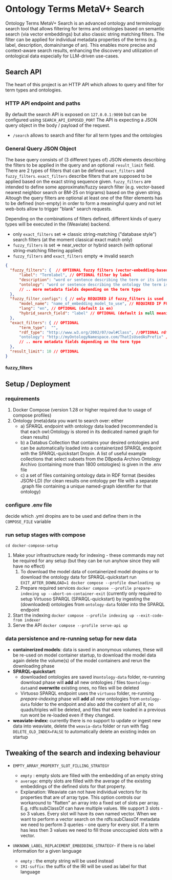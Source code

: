 # Ontology Terms MetaV+ Search

Ontology Terms MetaV+ Search is an advanced ontology and terminology search tool that allows filtering for terms and ontologies based on semantic search (via vector embeddings) but also classic string matching filters. The filter can be applied for individual metadata properties of the terms (e.g. label, description, domain/range of an). This enables more precise and context-aware search results, enhancing the discovery and utilization of ontological data especially for LLM-driven use-cases.

## Search API

The heart of this project is an HTTP API which allows to query and filter for term types and ontologies.

### HTTP API endpoint and paths

By default the search API is exposed on `127.0.0.1:9090` but can be configured using `SEARCH_API_EXPOSED_PORT`
The API is expecting a JSON query object in the body / payload of the request.

* `/search` allows to search and filter for all term types and the ontologies

### General Query JSON Object

The base query consists of (3 different types of) JSON elements describing the filters to be applied in the query and an optional `result_limit` field. 
There are 2 types of filters that can be defined `exact_filters` and `fuzzy_filters`. `exact_filters` describe filters that are supposed to be applied based on the exact string sequence given.
`fuzzy_filters` are intended to define some approximate/fuzzy search filter (e.g. vector-based nearest neighbor search or BM-25 on trigrams) based on the given string.
Altough the query filters are optional at least one of the filter elements has to be defined (non-empty) in order to  form a meaningful query and not let web-bots allow to trigger "blank" search requests. 

Depending on the combinations of filters defined, different kinds of query types will be executed in the (Weaviate) backend.

* only `exact_filters` set => classic string-matching ("database style") search filters (at the moment classical exact match only)
* `fuzzy_filters` is set => near_vector or hybrid search (with optional string-matching filtering applied)
* `fuzzy_filters` and `exact_filters` empty => invalid search

```json
{
  "fuzzy_filters": {  // OPTIONAL fuzzy filters (vector-embedding-based search)
      "label": "Termlabel", // OPTIONAL filter by label
      "description": "word or sentence describing the term or its intended usage", // OPTIONAL
      "ontology": "word or sentence describing the ontology the term is originated from", // OPTIONAL
      // .. more metadata fields depending on the term type 
  },
  "fuzzy_filter_configs": { // only REQUIRED if fuzzy_filters is used
      "model_name": "name_of_embedding_model_to_use", // REQUIRED IF FUZZY
      "lang": "en", // OPTIONAL (default is en)
      "hybrid_search_field": "label" // OPTIONAL (default is null meaning no hybrid_search)
  },
  "exact_filters": { // OPTIONAL
      "term_type":  "", 
      "rdf_type": "http://www.w3.org/2002/07/owl#Class", //OPTIONAL rdf:type 
      "ontology": "http://myOntologyNamespace.com/ThatIsUsedAsPrefix" // OPTIONAL
      // .. more metadata fields depending on the term type 
  },
  "result_limit": 10 // OPTIONAL 
}
```

#### fuzzy_filters

## Setup / Deployment

### requirements

1. Docker Compose (version 1.28 or higher required due to usage of compose profiles)
2. Ontology (meta)data you want to search over: either
   * a) SPARQL endpoint with ontology data loaded (recommended is that each owl:Ontology is stored in its dedicated named graph for clean results)
   * b) a Databus Collection that contains your desired ontologies and can be automatically loaded into a containerized SPARQL endpoint with the SPARQL-quickstart Dropin. A list of useful example collections that select subsets from the DBpedia Archivo Ontology Archivo (containing more than 1800 ontologies) is given in the .env file
   * c) a set of files containing ontology data in RDF format (besides JSON-LD) (for clean results one ontology per file with a separate <filen-name>.graph file containing a unique named-graph identifier for that ontology)

### configure .env file

decide which .yml dropins are to be used and define them in the `COMPOSE_FILE` variable

### run setup stages with compose

`cd docker-compose-setup`

1. Make your infrastructure ready for indexing - these commands may not be required for any setup (but they can be run anyhow since they will have no effect)
   1. To download the model data of containerized model dropins or to download the ontology data for SPARQL-quickstart run `EXIT_AFTER_DOWNLOAD=1 docker compose --profile downloading up`
   2. Prepare required services `docker compose --profile prepare-indexing up --abort-on-container-exit` (currently only required to setup Virtuoso SPARQL (SPARQL-quickstart) by ingesting the (downloaded) ontologies from `ontology-data` folder into the SPARQL endpoint
2. Start the indexing `docker compose --profile indexing up --exit-code-from indexer`
3. Serve the API `docker compose --profile serve-api up`

### data persistence and re-running setup for new data

* **containerized models**: data is saved in anonymous volumes, these will be re-used on model container startup, to download the model data again delete the volume(s) of the model containers and rerun the downloading phase
* **SPARQL-quickstart**:
  * downloaded ontologies are saved in`ontology-data` folder, re-running download phase will **add** all new ontologies / files to`ontology-data`and **overwrite** existing ones, no files will be deleted
  * Virtuoso SPARQL endpoint uses the `virtuoso` folder, re-running *prepare-indexing* phase will **add** all new ontologies from `ontology-data` folder to the endpoint and also add the content of all it, no quads/triples will be deleted, and files that were loaded in a previous run wont be re-loaded even if they changed.
* **weaviate-index:** currently there is no support to update or ingest new data into weaviate, delete the `weavia-data` folder or run with flag `DELETE_OLD_INDEX=FALSE` to automatically delete an existing index on startup

## Tweaking of the search and indexing behaviour

* `EMPTY_ARRAY_PROPERTY_SLOT_FILLING_STRATEGY`

  * `empty` : empty slots are filled with the embedding of an empty string
  * `average`: empty slots are filled with the average of the existing embeddings of the defined slots for that property.
  * Explanation: Weaviate can not have individual vectors for its properties that are of array type. This option controls our workaround to "flatten" an array into a fixed set of slots per array. E.g. rdfs:subClassOf can have multiple values. We support 3 slots - so 3 values. Every slot will have its own named vector. When we want to perform a vector search on the rdfs:subClassOf metadata we need to perform 3 queries - one query for every slot. If a term has less then 3 values we need to fill those unoccupied slots with a vector.
* `UNKNOWN_LABEL_REPLACEMENT_EMBEDDING_STRATEGY`- if there is no label information for a given language

  * `empty` : the empty string will be used instead
  * `IRI-suffix`: the suffix of the IRI will be used as label for that language
